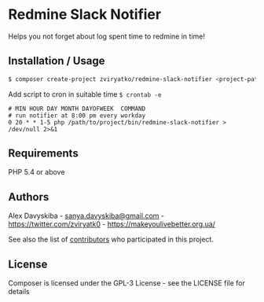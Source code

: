 Redmine Slack Notifier
========================================

Helps you not forget about log spent time to redmine in time!

Installation / Usage
--------------------

```bash
$ composer create-project zviryatko/redmine-slack-notifier <project-path> --stability dev
```

Add script to cron in suitable time ```$ crontab -e```

	# MIN HOUR DAY MONTH DAYOFWEEK	COMMAND
	# run notifier at 8:00 pm every workday
	0 20 * * 1-5 php /path/to/project/bin/redmine-slack-notifier > /dev/null 2>&1


Requirements
------------

PHP 5.4 or above

Authors
-------

Alex Davyskiba - <sanya.davyskiba@gmail.com> - <https://twitter.com/zviryatk0> - <https://makeyoulivebetter.org.ua/><br />

See also the list of [contributors](https://github.com/zviryatko/redmine-slack-notifier/contributors) who participated in this project.

License
-------

Composer is licensed under the GPL-3 License - see the LICENSE file for details

